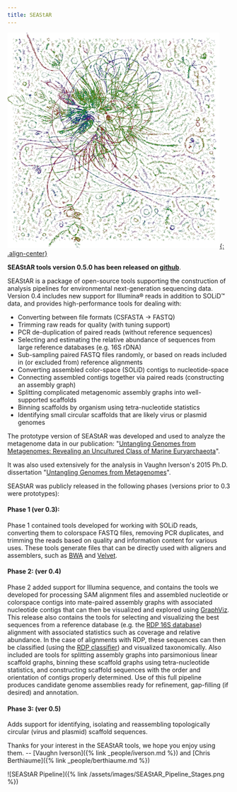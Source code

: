 ```yaml
---
title: SEAStAR
---
```

[![metagenome](/assets/images/metagenome-small.gif){: .align-center}](/assets/images/metagenome-large.gif)

**SEAStAR tools version 0.5.0 has been released on [github](https://github.com/armbrustlab/SEAStAR)**.

SEAStAR is a package of open-source tools supporting the construction of analysis pipelines for environmental next-generation sequencing data. Version 0.4 includes new support for Illumina® reads in addition to SOLiD™ data, and provides high-performance tools for dealing with:

* Converting between file formats (CSFASTA -> FASTQ)
* Trimming raw reads for quality (with tuning support)
* PCR de-duplication of paired reads (without reference sequences)
* Selecting and estimating the relative abundance of sequences from large reference databases (e.g. 16S rDNA)
* Sub-sampling paired FASTQ files randomly, or based on reads included in (or excluded from) reference alignments
* Converting assembled color-space (SOLiD) contigs to nucleotide-space
* Connecting assembled contigs together via paired reads (constructing an assembly graph)
* Splitting complicated metagenomic assembly graphs into well-supported scaffolds
* Binning scaffolds by organism using tetra-nucleotide statistics
* Identifying small circular scaffolds that are likely virus or plasmid genomes

The prototype version of SEAStAR was developed and used to analyze the metagenome data in our publication: "[Untangling Genomes from Metagenomes: Revealing an Uncultured Class of Marine Euryarchaeota](http://www.sciencemag.org/content/335/6068/587.abstract)".

It was also used extensively for the analysis in Vaughn Iverson's 2015 Ph.D. dissertation "[Untangling Genomes from Metagenomes](https://digital.lib.washington.edu/researchworks/handle/1773/35283)".

SEAStAR was publicly released in the following phases (versions prior to 0.3 were prototypes):

#### Phase 1 (ver 0.3):
Phase 1 contained tools developed for working with SOLiD reads, converting them to colorspace FASTQ files, removing PCR duplicates, and trimming the reads based on quality and information content for various uses. These tools generate files that can be directly used with aligners and assemblers, such as [BWA](http://bio-bwa.sourceforge.net/) and [Velvet](http://www.ebi.ac.uk/~zerbino/velvet/).

#### Phase 2: (ver 0.4)
Phase 2 added support for Illumina sequence, and contains the tools we developed for processing SAM alignment files and assembled nucleotide or colorspace contigs into mate-paired assembly graphs with associated nucleotide contigs that can then be visualized and explored using [GraphViz](http://www.graphviz.org/). This release also contains the tools for selecting and visualizing the best sequences from a reference database (e.g. the [RDP 16S database](http://rdp.cme.msu.edu/)) alignment with associated statistics such as coverage and relative abundance. In the case of alignments with RDP, these sequences can then be classified (using the [RDP classifier](http://sourceforge.net/projects/rdp-classifier/)) and visualized taxonomically. Also included are tools for splitting assembly graphs into parsimonious linear scaffold graphs, binning these scaffold graphs using tetra-nucleotide statistics, and constructing scaffold sequences with the order and orientation of contigs properly determined. Use of this full pipeline produces candidate genome assemblies ready for refinement, gap-filling (if desired) and annotation.

#### Phase 3: (ver 0.5)
Adds support for identifying, isolating and reassembling topologically circular (virus and plasmid) scaffold sequences.

Thanks for your interest in the SEAStAR tools, we hope you enjoy using them.
-- [Vaughn Iverson]({% link _people/iverson.md %}) and [Chris Berthiaume]({% link _people/berthiaume.md %})


![SEAStAR Pipeline]({% link /assets/images/SEAStAR_Pipeline_Stages.png %})
